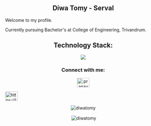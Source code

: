 
<p>
<h2 align = "center"> Diwa Tomy - Serval </h2>

</p>


Welcome to my profile. 

Currently pursuing Bachelor's at College of Engineering, Trivandrum.


<h2 align="center">Technology Stack: </h2>
<p align="center">
  <a href="https://skillicons.dev">
    <img src="https://skillicons.dev/icons?i=git,python,vim,bash,linux,vscode,html,github,java,javascript,c,cpp,css,mongodb,nodejs,figma,expressjs,gitlab&perline=6" />
  </a>
</p>
<h3 align="center">Connect with me:</h3>
<p align="center">
<a href="https://twitter.com/_s3rval_" target="blank"><img align="center" src="https://raw.githubusercontent.com/rahuldkjain/github-profile-readme-generator/master/src/images/icons/Social/twitter.svg" alt="pranavpranj" height="30" width="40" /></a>

<a href="https://leetcode.com/u/serval19/" target="blank"><img align="center" src="https://raw.githubusercontent.com/rahuldkjain/github-profile-readme-generator/master/src/images/icons/Social/leet-code.svg" alt="https://leetcode.com/pranj_/" height="30" width="40" /></a>
</p>

<p align="center"><img align="center" src="https://github-readme-stats.vercel.app/api/top-langs?username=serval19&show_icons=true&locale=en&layout=compact" alt="diwatomy" /></p>

<p align="center">&nbsp;<img align="center" src="https://github-readme-stats.vercel.app/api?username=serval19&show_icons=true&locale=en" alt="diwatomy" /></p>


